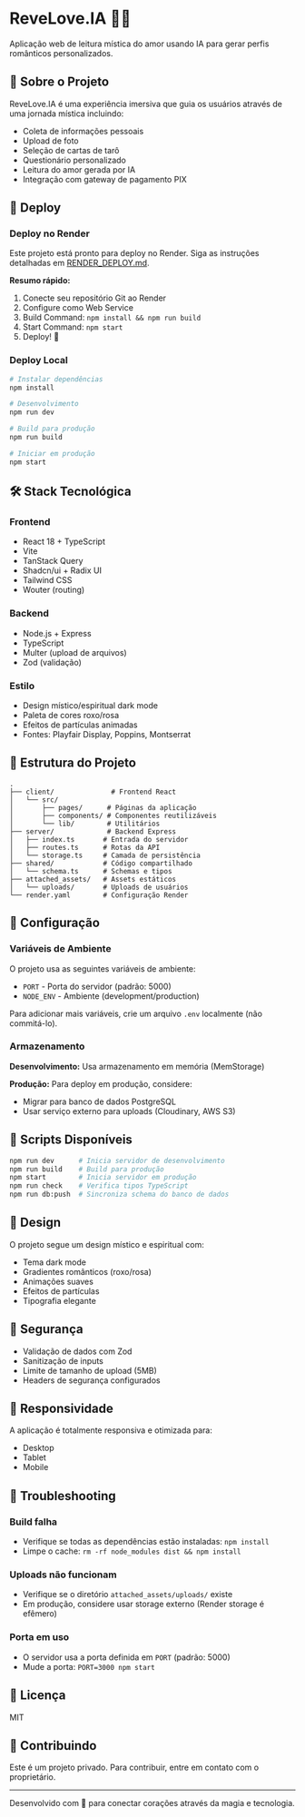 # ReveLove.IA 💜✨

Aplicação web de leitura mística do amor usando IA para gerar perfis românticos personalizados.

## 🌟 Sobre o Projeto

ReveLove.IA é uma experiência imersiva que guia os usuários através de uma jornada mística incluindo:
- Coleta de informações pessoais
- Upload de foto
- Seleção de cartas de tarô
- Questionário personalizado
- Leitura do amor gerada por IA
- Integração com gateway de pagamento PIX

## 🚀 Deploy

### Deploy no Render

Este projeto está pronto para deploy no Render. Siga as instruções detalhadas em [RENDER_DEPLOY.md](./RENDER_DEPLOY.md).

**Resumo rápido:**
1. Conecte seu repositório Git ao Render
2. Configure como Web Service
3. Build Command: `npm install && npm run build`
4. Start Command: `npm start`
5. Deploy! 🎉

### Deploy Local

```bash
# Instalar dependências
npm install

# Desenvolvimento
npm run dev

# Build para produção
npm run build

# Iniciar em produção
npm start
```

## 🛠️ Stack Tecnológica

### Frontend
- React 18 + TypeScript
- Vite
- TanStack Query
- Shadcn/ui + Radix UI
- Tailwind CSS
- Wouter (routing)

### Backend
- Node.js + Express
- TypeScript
- Multer (upload de arquivos)
- Zod (validação)

### Estilo
- Design místico/espiritual dark mode
- Paleta de cores roxo/rosa
- Efeitos de partículas animadas
- Fontes: Playfair Display, Poppins, Montserrat

## 📁 Estrutura do Projeto

```
.
├── client/              # Frontend React
│   └── src/
│       ├── pages/      # Páginas da aplicação
│       ├── components/ # Componentes reutilizáveis
│       └── lib/        # Utilitários
├── server/             # Backend Express
│   ├── index.ts       # Entrada do servidor
│   ├── routes.ts      # Rotas da API
│   └── storage.ts     # Camada de persistência
├── shared/            # Código compartilhado
│   └── schema.ts      # Schemas e tipos
├── attached_assets/   # Assets estáticos
│   └── uploads/       # Uploads de usuários
└── render.yaml        # Configuração Render
```

## 🔧 Configuração

### Variáveis de Ambiente

O projeto usa as seguintes variáveis de ambiente:

- `PORT` - Porta do servidor (padrão: 5000)
- `NODE_ENV` - Ambiente (development/production)

Para adicionar mais variáveis, crie um arquivo `.env` localmente (não commitá-lo).

### Armazenamento

**Desenvolvimento:** Usa armazenamento em memória (MemStorage)

**Produção:** Para deploy em produção, considere:
- Migrar para banco de dados PostgreSQL
- Usar serviço externo para uploads (Cloudinary, AWS S3)

## 📝 Scripts Disponíveis

```bash
npm run dev      # Inicia servidor de desenvolvimento
npm run build    # Build para produção
npm start        # Inicia servidor em produção
npm run check    # Verifica tipos TypeScript
npm run db:push  # Sincroniza schema do banco de dados
```

## 🎨 Design

O projeto segue um design místico e espiritual com:
- Tema dark mode
- Gradientes românticos (roxo/rosa)
- Animações suaves
- Efeitos de partículas
- Tipografia elegante

## 🔐 Segurança

- Validação de dados com Zod
- Sanitização de inputs
- Limite de tamanho de upload (5MB)
- Headers de segurança configurados

## 📱 Responsividade

A aplicação é totalmente responsiva e otimizada para:
- Desktop
- Tablet
- Mobile

## 🐛 Troubleshooting

### Build falha
- Verifique se todas as dependências estão instaladas: `npm install`
- Limpe o cache: `rm -rf node_modules dist && npm install`

### Uploads não funcionam
- Verifique se o diretório `attached_assets/uploads/` existe
- Em produção, considere usar storage externo (Render storage é efêmero)

### Porta em uso
- O servidor usa a porta definida em `PORT` (padrão: 5000)
- Mude a porta: `PORT=3000 npm start`

## 📄 Licença

MIT

## 🤝 Contribuindo

Este é um projeto privado. Para contribuir, entre em contato com o proprietário.

---

Desenvolvido com 💜 para conectar corações através da magia e tecnologia.
